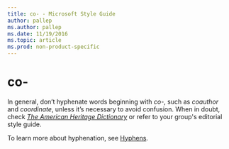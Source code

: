 ```yaml
---
title: co- - Microsoft Style Guide
author: pallep
ms.author: pallep
ms.date: 11/19/2016
ms.topic: article
ms.prod: non-product-specific
---
```


# co-

In general, don’t hyphenate words beginning with *co-*, such as *coauthor* and *coordinate*, unless it’s necessary to avoid confusion. When in doubt, check [*The American Heritage Dictionary*](https://ahdictionary.com/) or refer to your group's editorial style guide.

To learn more about hyphenation, see [Hyphens](/style-guide/punctuation/dashes-hyphens/hyphens).
